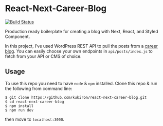 # React-Next-Career-Blog
[![Build Status](https://travis-ci.org/kukiron/react-next-career-blog.svg?branch=master)](https://travis-ci.org/kukiron/react-next-career-blog)

Production ready boilerplate for creating a blog with Next, React, and Styled Component.

In this project, I've used WordPress REST API to pull the posts from a [career blog](https://www.akceed.com/career-blog). You can easily choose your own endpoints in ```api/posts/index.js``` to fetch from your API or CMS of choice.

## Usage
To use this repo you need to have ```node``` & ```npm``` installed. Clone this repo & run the following from command line:
```shelll
$ git clone https://github.com/kukiron/react-next-career-blog.git
$ cd react-next-career-blog
$ npm install
$ npm run dev
```
then move to ```localhost:3000```.
